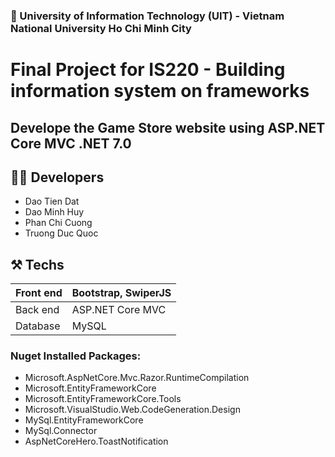 ### 🏫 University of Information Technology (UIT) - Vietnam National University Ho Chi Minh City
# Final Project for IS220 - Building information system on frameworks

## Develope the Game Store website using ASP.NET Core MVC .NET 7.0

## 👨‍💻 Developers
- Dao Tien Dat
- Dao Minh Huy
- Phan Chi Cuong
- Truong Duc Quoc

## ⚒️ Techs
| Front end | Bootstrap, SwiperJS |
|---|---|
| Back end | ASP.NET Core MVC |
| Database | MySQL |

### Nuget Installed Packages:
- Microsoft.AspNetCore.Mvc.Razor.RuntimeCompilation
- Microsoft.EntityFrameworkCore
- Microsoft.EntityFrameworkCore.Tools
- Microsoft.VisualStudio.Web.CodeGeneration.Design
- MySql.EntityFrameworkCore
- MySql.Connector
- AspNetCoreHero.ToastNotification
